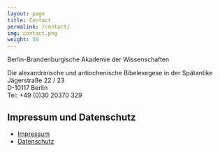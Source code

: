 ```yaml
---
layout: page
title: Contact
permalink: /contact/
img: contact.png
weight: 50
---
```


Berlin-Brandenburgische Akademie der Wissenschaften

Die alexandrinische und antiochenische Bibelexegese in der Spätantike  
Jägerstraße 22 / 23  
D-10117 Berlin  
Tel: +49 (0)30 20370 329  

## Impressum und Datenschutz

- [Impressum](https://bibelexegese.bbaw.de/footer/impressum/)
- [Datenschutz](https://bibelexegese.bbaw.de/footer/datenschutz/)

